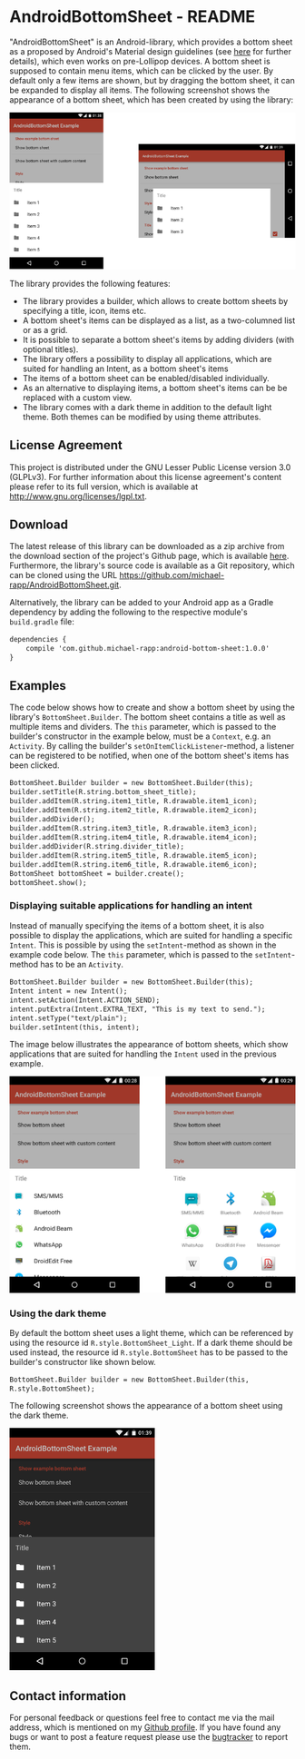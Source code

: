# AndroidBottomSheet - README

"AndroidBottomSheet" is an Android-library, which provides a bottom sheet as a proposed by Android's Material design guidelines (see [here](http://www.google.com/design/spec/components/bottom-sheets.html) for further details), which even works on pre-Lollipop devices. A bottom sheet is supposed to contain menu items, which can be clicked by the user. By default only a few items are shown, but by dragging the bottom sheet, it can be expanded to display all items. The following screenshot shows the appearance of a bottom sheet, which has been created by using the library:

![](doc/images/example.png)

The library provides the following features:

- The library provides a builder, which allows to create bottom sheets by specifying a title, icon, items etc.
- A bottom sheet's items can be displayed as a list, as a two-columned list or as a grid.
- It is possible to separate a bottom sheet's items by adding dividers (with optional titles).
- The library offers a possibility to display all applications, which are suited for handling an Intent, as a bottom sheet's items
- The items of a bottom sheet can be enabled/disabled individually.
- As an alternative to displaying items, a bottom sheet's items can be be replaced with a custom view.
- The library comes with a dark theme in addition to the default light theme. Both themes can be modified by using theme attributes.

## License Agreement

This project is distributed under the GNU Lesser Public License version 3.0 (GLPLv3). For further information about this license agreement's content please refer to its full version, which is available at http://www.gnu.org/licenses/lgpl.txt.

## Download

The latest release of this library can be downloaded as a zip archive from the download section of the project's Github page, which is available [here](https://github.com/michael-rapp/AndroidBottomSheet/releases). Furthermore, the library's source code is available as a Git repository, which can be cloned using the URL https://github.com/michael-rapp/AndroidBottomSheet.git.

Alternatively, the library can be added to your Android app as a Gradle dependency by adding the following to the respective module's `build.gradle` file:

```
dependencies {
    compile 'com.github.michael-rapp:android-bottom-sheet:1.0.0'
}
```

## Examples

The code below shows how to create and show a bottom sheet by using the library's `BottomSheet.Builder`. The bottom sheet contains a title as well as multiple items and dividers. The `this` parameter, which is passed to the builder's constructor in the example below, must be a `Context`, e.g. an `Activity`. By calling the builder's `setOnItemClickListener`-method, a listener can be registered to be notified, when one of the bottom sheet's items has been clicked.

```
BottomSheet.Builder builder = new BottomSheet.Builder(this); 
builder.setTitle(R.string.bottom_sheet_title);
builder.addItem(R.string.item1_title, R.drawable.item1_icon);
builder.addItem(R.string.item2_title, R.drawable.item2_icon);
builder.addDivider();
builder.addItem(R.string.item3_title, R.drawable.item3_icon);
builder.addItem(R.string.item4_title, R.drawable.item4_icon);
builder.addDivider(R.string.divider_title);
builder.addItem(R.string.item5_title, R.drawable.item5_icon);
builder.addItem(R.string.item6_title, R.drawable.item6_icon);
BottomSheet bottomSheet = builder.create();
bottomSheet.show();
```

### Displaying suitable applications for handling an intent

Instead of manually specifying the items of a bottom sheet, it is also possible to display the applications, which are suited for handling a specific `Intent`. This is possible by using the `setIntent`-method as shown in the example code below. The `this` parameter, which is passed to the `setIntent`-method has to be an `Activity`. 

```
BottomSheet.Builder builder = new BottomSheet.Builder(this);
Intent intent = new Intent();
intent.setAction(Intent.ACTION_SEND);
intent.putExtra(Intent.EXTRA_TEXT, "This is my text to send.");
intent.setType("text/plain");
builder.setIntent(this, intent);
```

The image below illustrates the appearance of bottom sheets, which show applications that are suited for handling the `Intent` used in the previous example. 

![](doc/images/example-intent.png)

### Using the dark theme

By default the bottom sheet uses a light theme, which can be referenced by using the resource id `R.style.BottomSheet_Light`. If a dark theme should be used instead, the resource id `R.style.BottomSheet` has to be passed to the builder's constructor like shown below. 

```
BottomSheet.Builder builder = new BottomSheet.Builder(this, R.style.BottomSheet);
```

The following screenshot shows the appearance of a bottom sheet using the dark theme.

![](doc/images/example-dark.png)

## Contact information

For personal feedback or questions feel free to contact me via the mail address, which is mentioned on my [Github profile](https://github.com/michael-rapp). If you have found any bugs or want to post a feature request please use the [bugtracker](https://github.com/michael-rapp/AndroidMaterialViews/issues) to report them.